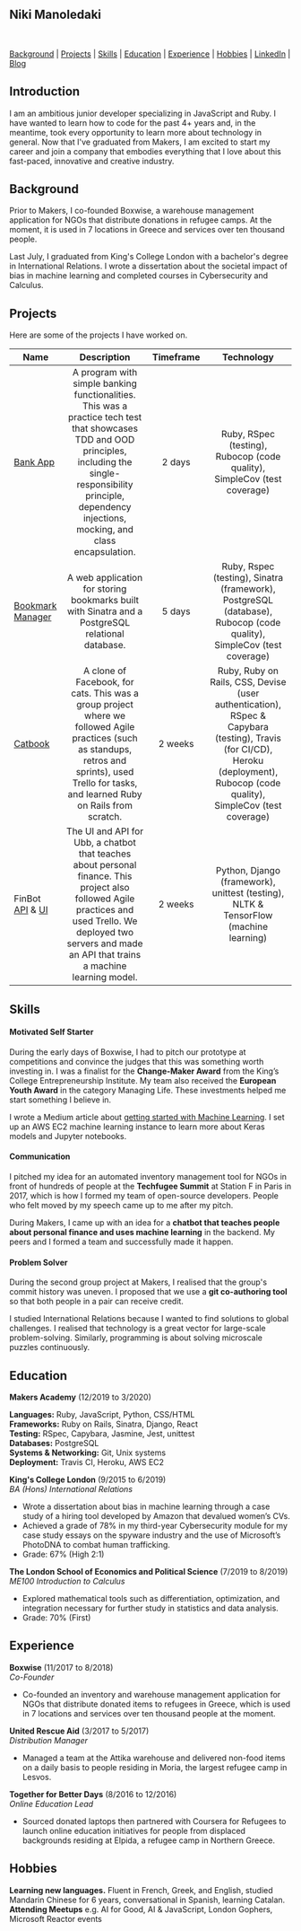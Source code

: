 ## Niki Manoledaki

<a href="https://sourcerer.io/nikimanoledaki"><img src="https://img.shields.io/badge/Ruby-293%20commits-orange.svg" alt=""></a> 
<a href="https://sourcerer.io/nikimanoledaki"><img src="https://img.shields.io/badge/JavaScript-186%20commits-orange.svg" alt=""></a> 

[Background](#background) | [Projects](#projects) | [Skills](#skills) | [Education](#education) | [Experience](#experience) | [Hobbies](#hobbies) | [LinkedIn](https://www.linkedin.com/in/niki-manoledaki-9b505111b/) | [Blog](https://medium.com/@niki.manoledaki)

## Introduction
I am an ambitious junior developer specializing in JavaScript and Ruby. I have wanted to learn how to code for the past 4+ years and, in the meantime, took every opportunity to learn more about technology in general. Now that I've graduated from Makers, I am excited to start my career and join a company that embodies everything that I love about this fast-paced, innovative and creative industry.

## Background

Prior to Makers, I co-founded Boxwise, a warehouse management application for NGOs that distribute donations in refugee camps. At the moment, it is used in 7 locations in Greece and services over ten thousand people. 

Last July, I graduated from King's College London with a bachelor's degree in International Relations. I wrote a dissertation about the societal impact of bias in machine learning and completed courses in Cybersecurity and Calculus.

## Projects
Here are some of the projects I have worked on.

| Name                                                                                                        |                                                                                                         Description                                                                                                         | Timeframe |                                                                                   Technology                                                                                   |
| ----------------------------------------------------------------------------------------------------------- | :-------------------------------------------------------------------------------------------------------------------------------------------------------------------------------------------------------------------------: | :-------: | :----------------------------------------------------------------------------------------------------------------------------------------------------------------------------: |
| [Bank App](https://github.com/nikimanoledaki/bank)                                                          | A program with simple banking functionalities. This was a practice tech test that showcases TDD and OOD principles, including the single-responsibility principle, dependency injections, mocking, and class encapsulation. |  2 days   |                                                    Ruby, RSpec (testing), Rubocop (code quality), SimpleCov (test coverage)                                                    |
| [Bookmark Manager](https://github.com/nikimanoledaki/bookmark_manager)                                      |                                                              A web application for storing bookmarks built with Sinatra and a PostgreSQL relational database.                                                               |  5 days   |                              Ruby, Rspec (testing), Sinatra (framework), PostgreSQL (database), Rubocop (code quality), SimpleCov (test coverage)                              |
| [Catbook](https://github.com/nikimanoledaki/acebook-catbook-inc)                                            |              A clone of Facebook, for cats. This was a group project where we followed Agile practices (such as standups, retros and sprints), used Trello for tasks, and learned Ruby on Rails from scratch.               |  2 weeks  | Ruby, Ruby on Rails, CSS, Devise (user authentication), RSpec & Capybara (testing), Travis (for CI/CD), Heroku (deployment), Rubocop (code quality), SimpleCov (test coverage) |
| FinBot [API](https://github.com/nikimanoledaki/finbot-api) & [UI](https://github.com/nikimanoledaki/finbot) |      The UI and API for Ubb, a chatbot that teaches about personal finance. This project also followed Agile practices and used Trello. We deployed two servers and made an API that trains a machine learning model.       |  2 weeks  |                                              Python, Django (framework), unittest (testing), NLTK & TensorFlow (machine learning)                                              |

## Skills

#### Motivated Self Starter
During the early days of Boxwise, I had to pitch our prototype at competitions and convince the judges that this was something worth investing in. I was a finalist for the **Change-Maker Award** from the King’s College Entrepreneurship Institute. My team also received the **European Youth Award** in the category Managing Life. These investments helped me start something I believe in.

I wrote a Medium article about [getting started with Machine Learning](https://medium.com/analytics-vidhya/machine-learning-for-beginners-84c23e090b18). I set up an AWS EC2 machine learning instance to learn more about Keras models and Jupyter notebooks.

#### Communication

I pitched my idea for an automated inventory management tool for NGOs in front of hundreds of people at the **Techfugee Summit** at Station F in Paris in 2017, which is how I formed my team of open-source developers. People who felt moved by my speech came up to me after my pitch.

During Makers, I came up with an idea for a **chatbot that teaches people about personal finance and uses machine learning** in the backend. My peers and I formed a team and successfully made it happen.
  
#### Problem Solver

During the second group project at Makers, I realised that the group's commit history was uneven. I proposed that we use a **git co-authoring tool** so that both people in a pair can receive credit.

I studied International Relations because I wanted to find solutions to global challenges. I realised that technology is a great vector for large-scale problem-solving. Similarly, programming is about solving microscale puzzles continuously.

## Education

**Makers Academy** (12/2019 to 3/2020)

**Languages:** Ruby, JavaScript, Python, CSS/HTML </br>
**Frameworks:** Ruby on Rails, Sinatra, Django, React</br>
**Testing:** RSpec, Capybara, Jasmine, Jest, unittest</br>
**Databases:** PostgreSQL</br>
**Systems & Networking:** Git, Unix systems</br>
**Deployment:** Travis CI, Heroku, AWS EC2

**King's College London** (9/2015 to 6/2019) </br>
_BA (Hons) International Relations_

- Wrote a dissertation about bias in machine learning through a case study of a hiring tool developed by Amazon that devalued women’s CVs.
- Achieved a grade of 78% in my third-year Cybersecurity module for my case study essays on the spyware industry and the use of Microsoft’s PhotoDNA to combat human trafficking.
- Grade: 67% (High 2:1)

**The London School of Economics and Political Science** (7/2019 to 8/2019) </br>
_ME100 Introduction to Calculus_

- Explored mathematical tools such as differentiation, optimization, and integration necessary for further study in statistics and data analysis.
- Grade: 70% (First)

## Experience

**Boxwise** (11/2017 to 8/2018)  
_Co-Founder_

- Co-founded an inventory and warehouse management application for NGOs that distribute donated items to refugees in Greece, which is used in 7 locations and services over ten thousand people at the moment.

**United Rescue Aid** (3/2017 to 5/2017)  
_Distribution Manager_

- Managed a team at the Attika warehouse and delivered non-food items on a daily basis to people residing in Moria, the largest refugee camp in Lesvos.

**Together for Better Days** (8/2016 to 12/2016)  
_Online Education Lead_

- Sourced donated laptops then partnered with Coursera for Refugees to launch online education initiatives for people from displaced backgrounds residing at Elpida, a refugee camp in Northern Greece.

## Hobbies

**Learning new languages.** Fluent in French, Greek, and English, studied Mandarin Chinese for 6 years, conversational in Spanish, learning Catalan.</br>
**Attending Meetups** e.g. AI for Good, AI & JavaScript, London Gophers, Microsoft Reactor events
